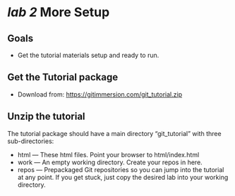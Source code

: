 # *lab 2* More Setup

## Goals

- Get the tutorial materials setup and ready to run.

## Get the Tutorial package

- Download from: <https://gitimmersion.com/git_tutorial.zip>

## Unzip the tutorial

The tutorial package should have a main directory “git_tutorial” with
three sub-directories:

- html — These html files. Point your browser to html/index.html
- work — An empty working directory. Create your repos in here.
- repos — Prepackaged Git repositories so you can jump into the tutorial
  at any point. If you get stuck, just copy the desired lab into your
  working directory.
